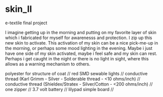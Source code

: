 # skin_II
e-textile final project

I imagine getting up in the morning and putting on my favorite layer of skin which i fabricated for myself for awarenesss and protection. I zip up this new skin to activate. This activation of my skin can be a nice pick-me-up in the morning, or perhaps some mood lighting in the evening. Maybe i just have one side of my skin activated, maybe i feel safe and my skin can rest. Perhaps i get caught in the night or there is no light in sight, where this allows as a warning mechanism to others.

polyester for structure of coat // 
red SMD sewable lights // 
conductive thread (Karl Grimm - Silver - Solderable thread - <10 ohms/inch) // 
conductive thread (Shieldex/Stratex - Silver/Cotton - <200 ohms/inch) // 
one zipper // 
3.7 volt battery // 
lilypad simple board // 

